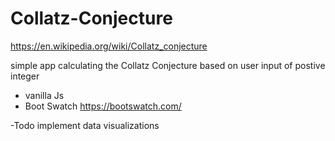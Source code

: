 # Collatz-Conjecture

https://en.wikipedia.org/wiki/Collatz_conjecture

simple app calculating the Collatz Conjecture based on user input of postive integer

-   vanilla Js
-   Boot Swatch https://bootswatch.com/

-Todo
implement data visualizations
